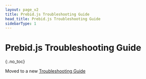 ```yaml
---
layout: page_v2
title: Prebid.js Troubleshooting Guide
head_title: Prebid.js Troubleshooting Guide
sidebarType: 1
---
```


# Prebid.js Troubleshooting Guide

{:.no_toc}

Moved to a new [Troubleshooting Guide](/troubleshooting/troubleshooting-guide.html)
